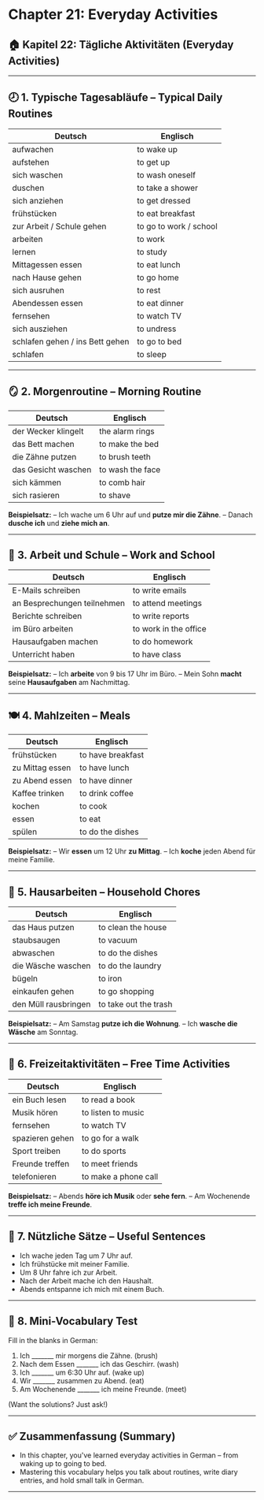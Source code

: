 # Chapter 21: Everyday Activities

## 🏠 Kapitel 22: Tägliche Aktivitäten (Everyday Activities)

---

## 🕗 1. **Typische Tagesabläufe – Typical Daily Routines**

| Deutsch                         | Englisch               |
| ------------------------------- | ---------------------- |
| aufwachen                       | to wake up             |
| aufstehen                       | to get up              |
| sich waschen                    | to wash oneself        |
| duschen                         | to take a shower       |
| sich anziehen                   | to get dressed         |
| frühstücken                     | to eat breakfast       |
| zur Arbeit / Schule gehen       | to go to work / school |
| arbeiten                        | to work                |
| lernen                          | to study               |
| Mittagessen essen               | to eat lunch           |
| nach Hause gehen                | to go home             |
| sich ausruhen                   | to rest                |
| Abendessen essen                | to eat dinner          |
| fernsehen                       | to watch TV            |
| sich ausziehen                  | to undress             |
| schlafen gehen / ins Bett gehen | to go to bed           |
| schlafen                        | to sleep               |

---

## 🪞 2. **Morgenroutine – Morning Routine**

| Deutsch             | Englisch         |
| ------------------- | ---------------- |
| der Wecker klingelt | the alarm rings  |
| das Bett machen     | to make the bed  |
| die Zähne putzen    | to brush teeth   |
| das Gesicht waschen | to wash the face |
| sich kämmen         | to comb hair     |
| sich rasieren       | to shave         |

**Beispielsatz:**
– Ich wache um 6 Uhr auf und **putze mir die Zähne**.
– Danach **dusche ich** und **ziehe mich an**.

---

## 💼 3. **Arbeit und Schule – Work and School**

| Deutsch                     | Englisch              |
| --------------------------- | --------------------- |
| E-Mails schreiben           | to write emails       |
| an Besprechungen teilnehmen | to attend meetings    |
| Berichte schreiben          | to write reports      |
| im Büro arbeiten            | to work in the office |
| Hausaufgaben machen         | to do homework        |
| Unterricht haben            | to have class         |

**Beispielsatz:**
– Ich **arbeite** von 9 bis 17 Uhr im Büro.
– Mein Sohn **macht** seine **Hausaufgaben** am Nachmittag.

---

## 🍽️ 4. **Mahlzeiten – Meals**

| Deutsch         | Englisch          |
| --------------- | ----------------- |
| frühstücken     | to have breakfast |
| zu Mittag essen | to have lunch     |
| zu Abend essen  | to have dinner    |
| Kaffee trinken  | to drink coffee   |
| kochen          | to cook           |
| essen           | to eat            |
| spülen          | to do the dishes  |

**Beispielsatz:**
– Wir **essen** um 12 Uhr **zu Mittag**.
– Ich **koche** jeden Abend für meine Familie.

---

## 🧹 5. **Hausarbeiten – Household Chores**

| Deutsch              | Englisch              |
| -------------------- | --------------------- |
| das Haus putzen      | to clean the house    |
| staubsaugen          | to vacuum             |
| abwaschen            | to do the dishes      |
| die Wäsche waschen   | to do the laundry     |
| bügeln               | to iron               |
| einkaufen gehen      | to go shopping        |
| den Müll rausbringen | to take out the trash |

**Beispielsatz:**
– Am Samstag **putze ich die Wohnung**.
– Ich **wasche die Wäsche** am Sonntag.

---

## 📱 6. **Freizeitaktivitäten – Free Time Activities**

| Deutsch         | Englisch             |
| --------------- | -------------------- |
| ein Buch lesen  | to read a book       |
| Musik hören     | to listen to music   |
| fernsehen       | to watch TV          |
| spazieren gehen | to go for a walk     |
| Sport treiben   | to do sports         |
| Freunde treffen | to meet friends      |
| telefonieren    | to make a phone call |

**Beispielsatz:**
– Abends **höre ich Musik** oder **sehe fern**.
– Am Wochenende **treffe ich meine Freunde**.

---

## 🧠 7. **Nützliche Sätze – Useful Sentences**

* Ich wache jeden Tag um 7 Uhr auf.
* Ich frühstücke mit meiner Familie.
* Um 8 Uhr fahre ich zur Arbeit.
* Nach der Arbeit mache ich den Haushalt.
* Abends entspanne ich mich mit einem Buch.

---

## 📝 8. **Mini-Vocabulary Test**

Fill in the blanks in German:

1. Ich \_\_\_\_\_\_\_ mir morgens die Zähne. (brush)
2. Nach dem Essen \_\_\_\_\_\_\_ ich das Geschirr. (wash)
3. Ich \_\_\_\_\_\_\_ um 6:30 Uhr auf. (wake up)
4. Wir \_\_\_\_\_\_\_ zusammen zu Abend. (eat)
5. Am Wochenende \_\_\_\_\_\_\_ ich meine Freunde. (meet)

(Want the solutions? Just ask!)

---

## ✅ Zusammenfassung (Summary)

* In this chapter, you've learned everyday activities in German – from waking up to going to bed.
* Mastering this vocabulary helps you talk about routines, write diary entries, and hold small talk in German.

---
